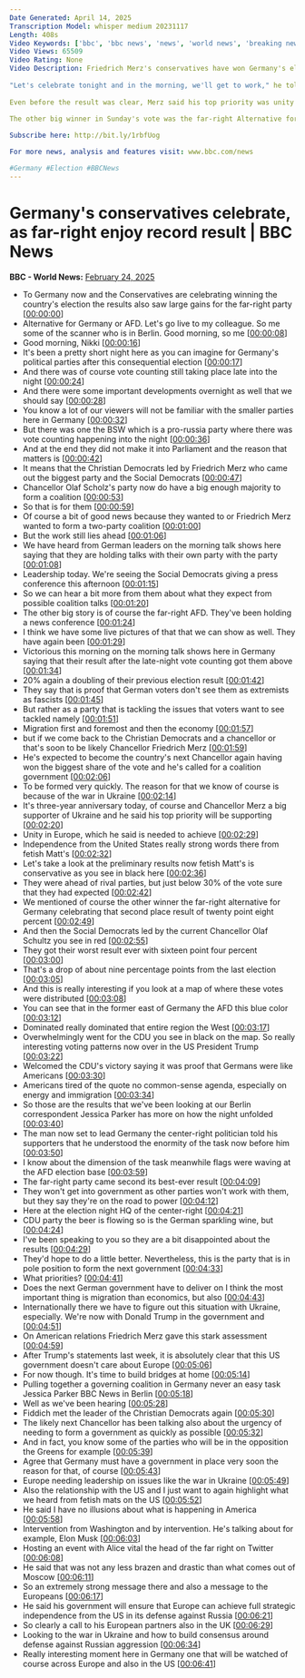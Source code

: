 ```yaml
---
Date Generated: April 14, 2025
Transcription Model: whisper medium 20231117
Length: 408s
Video Keywords: ['bbc', 'bbc news', 'news', 'world news', 'breaking news', 'us news', 'world', 'america', 'usa', 'usa news', 'india news']
Video Views: 65509
Video Rating: None
Video Description: Friedrich Merz's conservatives have won Germany's election, well ahead of rival parties but short of the 30% vote-share they had expected.
 
"Let's celebrate tonight and in the morning, we'll get to work," he told cheering supporters. His immediate priority is to try to form a government with the third-placed Social Democrats of Olaf Scholz.
 
Even before the result was clear, Merz said his top priority was unity in Europe, so that "step by step, we can really achieve independence from the US".
 
The other big winner in Sunday's vote was the far-right Alternative for Germany (AfD), who are celebrating a record second-place result of 20.8%.

Subscribe here: http://bit.ly/1rbfUog

For more news, analysis and features visit: www.bbc.com/news 

#Germany #Election #BBCNews
---
```


# Germany's conservatives celebrate, as far-right enjoy record result | BBC News
**BBC - World News:** [February 24, 2025](https://www.youtube.com/watch?v=6ubkU1uMOXk)
*  To Germany now and the Conservatives are celebrating winning the country's election the results also saw large gains for the far-right party [[00:00:00](https://www.youtube.com/watch?v=6ubkU1uMOXk&t=0.0s)]
*  Alternative for Germany or AFD. Let's go live to my colleague. So me some of the scanner who is in Berlin. Good morning, so me [[00:00:08](https://www.youtube.com/watch?v=6ubkU1uMOXk&t=8.0s)]
*  Good morning, Nikki [[00:00:16](https://www.youtube.com/watch?v=6ubkU1uMOXk&t=16.88s)]
*  It's been a pretty short night here as you can imagine for Germany's political parties after this consequential election [[00:00:17](https://www.youtube.com/watch?v=6ubkU1uMOXk&t=17.96s)]
*  And there was of course vote counting still taking place late into the night [[00:00:24](https://www.youtube.com/watch?v=6ubkU1uMOXk&t=24.18s)]
*  And there were some important developments overnight as well that we should say [[00:00:28](https://www.youtube.com/watch?v=6ubkU1uMOXk&t=28.259999999999998s)]
*  You know a lot of our viewers will not be familiar with the smaller parties here in Germany [[00:00:32](https://www.youtube.com/watch?v=6ubkU1uMOXk&t=32.18s)]
*  But there was one the BSW which is a pro-russia party where there was vote counting happening into the night [[00:00:36](https://www.youtube.com/watch?v=6ubkU1uMOXk&t=36.739999999999995s)]
*  And at the end they did not make it into Parliament and the reason that matters is [[00:00:42](https://www.youtube.com/watch?v=6ubkU1uMOXk&t=42.86s)]
*  It means that the Christian Democrats led by Friedrich Merz who came out the biggest party and the Social Democrats [[00:00:47](https://www.youtube.com/watch?v=6ubkU1uMOXk&t=47.66s)]
*  Chancellor Olaf Scholz's party now do have a big enough majority to form a coalition [[00:00:53](https://www.youtube.com/watch?v=6ubkU1uMOXk&t=53.66s)]
*  So that is for them [[00:00:59](https://www.youtube.com/watch?v=6ubkU1uMOXk&t=59.22s)]
*  Of course a bit of good news because they wanted to or Friedrich Merz wanted to form a two-party coalition [[00:01:00](https://www.youtube.com/watch?v=6ubkU1uMOXk&t=60.66s)]
*  But the work still lies ahead [[00:01:06](https://www.youtube.com/watch?v=6ubkU1uMOXk&t=66.5s)]
*  We have heard from German leaders on the morning talk shows here saying that they are holding talks with their own party with the party [[00:01:08](https://www.youtube.com/watch?v=6ubkU1uMOXk&t=68.25999999999999s)]
*  Leadership today. We're seeing the Social Democrats giving a press conference this afternoon [[00:01:15](https://www.youtube.com/watch?v=6ubkU1uMOXk&t=75.38s)]
*  So we can hear a bit more from them about what they expect from possible coalition talks [[00:01:20](https://www.youtube.com/watch?v=6ubkU1uMOXk&t=80.10000000000001s)]
*  The other big story is of course the far-right AFD. They've been holding a news conference [[00:01:24](https://www.youtube.com/watch?v=6ubkU1uMOXk&t=84.62s)]
*  I think we have some live pictures of that that we can show as well. They have again been [[00:01:29](https://www.youtube.com/watch?v=6ubkU1uMOXk&t=89.58s)]
*  Victorious this morning on the morning talk shows here in Germany saying that their result after the late-night vote counting got them above [[00:01:34](https://www.youtube.com/watch?v=6ubkU1uMOXk&t=94.42s)]
*  20% again a doubling of their previous election result [[00:01:42](https://www.youtube.com/watch?v=6ubkU1uMOXk&t=102.10000000000001s)]
*  They say that is proof that German voters don't see them as extremists as fascists [[00:01:45](https://www.youtube.com/watch?v=6ubkU1uMOXk&t=105.26s)]
*  But rather as a party that is tackling the issues that voters want to see tackled namely [[00:01:51](https://www.youtube.com/watch?v=6ubkU1uMOXk&t=111.18s)]
*  Migration first and foremost and then the economy [[00:01:57](https://www.youtube.com/watch?v=6ubkU1uMOXk&t=117.14s)]
*  but if we come back to the Christian Democrats and a chancellor or that's soon to be likely Chancellor Friedrich Merz [[00:01:59](https://www.youtube.com/watch?v=6ubkU1uMOXk&t=119.88000000000001s)]
*  He's expected to become the country's next Chancellor again having won the biggest share of the vote and he's called for a coalition government [[00:02:06](https://www.youtube.com/watch?v=6ubkU1uMOXk&t=126.34s)]
*  To be formed very quickly. The reason for that we know of course is because of the war in Ukraine [[00:02:14](https://www.youtube.com/watch?v=6ubkU1uMOXk&t=134.52s)]
*  It's three-year anniversary today, of course and Chancellor Merz a big supporter of Ukraine and he said his top priority will be supporting [[00:02:20](https://www.youtube.com/watch?v=6ubkU1uMOXk&t=140.52s)]
*  Unity in Europe, which he said is needed to achieve [[00:02:29](https://www.youtube.com/watch?v=6ubkU1uMOXk&t=149.12s)]
*  Independence from the United States really strong words there from fetish Matt's [[00:02:32](https://www.youtube.com/watch?v=6ubkU1uMOXk&t=152.12s)]
*  Let's take a look at the preliminary results now fetish Matt's is conservative as you see in black here [[00:02:36](https://www.youtube.com/watch?v=6ubkU1uMOXk&t=156.36s)]
*  They were ahead of rival parties, but just below 30% of the vote sure that they had expected [[00:02:42](https://www.youtube.com/watch?v=6ubkU1uMOXk&t=162.56s)]
*  We mentioned of course the other winner the far-right alternative for Germany celebrating that second place result of twenty point eight percent [[00:02:49](https://www.youtube.com/watch?v=6ubkU1uMOXk&t=169.08s)]
*  And then the Social Democrats led by the current Chancellor Olaf Schultz you see in red [[00:02:55](https://www.youtube.com/watch?v=6ubkU1uMOXk&t=175.48000000000002s)]
*  They got their worst result ever with sixteen point four percent [[00:03:00](https://www.youtube.com/watch?v=6ubkU1uMOXk&t=180.88000000000002s)]
*  That's a drop of about nine percentage points from the last election [[00:03:05](https://www.youtube.com/watch?v=6ubkU1uMOXk&t=185.32000000000002s)]
*  And this is really interesting if you look at a map of where these votes were distributed [[00:03:08](https://www.youtube.com/watch?v=6ubkU1uMOXk&t=188.52s)]
*  You can see that in the former east of Germany the AFD this blue color [[00:03:12](https://www.youtube.com/watch?v=6ubkU1uMOXk&t=192.72s)]
*  Dominated really dominated that entire region the West [[00:03:17](https://www.youtube.com/watch?v=6ubkU1uMOXk&t=197.88s)]
*  Overwhelmingly went for the CDU you see in black on the map. So really interesting voting patterns now over in the US President Trump [[00:03:22](https://www.youtube.com/watch?v=6ubkU1uMOXk&t=202.32s)]
*  Welcomed the CDU's victory saying it was proof that Germans were like Americans [[00:03:30](https://www.youtube.com/watch?v=6ubkU1uMOXk&t=210.52s)]
*  Americans tired of the quote no common-sense agenda, especially on energy and immigration [[00:03:34](https://www.youtube.com/watch?v=6ubkU1uMOXk&t=214.56s)]
*  So those are the results that we've been looking at our Berlin correspondent Jessica Parker has more on how the night unfolded [[00:03:40](https://www.youtube.com/watch?v=6ubkU1uMOXk&t=220.8s)]
*  The man now set to lead Germany the center-right politician told his supporters that he understood the enormity of the task now before him [[00:03:50](https://www.youtube.com/watch?v=6ubkU1uMOXk&t=230.56s)]
*  I know about the dimension of the task meanwhile flags were waving at the AFD election base [[00:03:59](https://www.youtube.com/watch?v=6ubkU1uMOXk&t=239.2s)]
*  The far-right party came second its best-ever result [[00:04:09](https://www.youtube.com/watch?v=6ubkU1uMOXk&t=249.16s)]
*  They won't get into government as other parties won't work with them, but they say they're on the road to power [[00:04:12](https://www.youtube.com/watch?v=6ubkU1uMOXk&t=252.72s)]
*  Here at the election night HQ of the center-right [[00:04:21](https://www.youtube.com/watch?v=6ubkU1uMOXk&t=261.03999999999996s)]
*  CDU party the beer is flowing so is the German sparkling wine, but [[00:04:24](https://www.youtube.com/watch?v=6ubkU1uMOXk&t=264.72s)]
*  I've been speaking to you so they are a bit disappointed about the results [[00:04:29](https://www.youtube.com/watch?v=6ubkU1uMOXk&t=269.76s)]
*  They'd hope to do a little better. Nevertheless, this is the party that is in pole position to form the next government [[00:04:33](https://www.youtube.com/watch?v=6ubkU1uMOXk&t=273.86s)]
*  What priorities? [[00:04:41](https://www.youtube.com/watch?v=6ubkU1uMOXk&t=281.48s)]
*  Does the next German government have to deliver on I think the most important thing is migration than economics, but also [[00:04:43](https://www.youtube.com/watch?v=6ubkU1uMOXk&t=283.64s)]
*  Internationally there we have to figure out this situation with Ukraine, especially. We're now with Donald Trump in the government and [[00:04:51](https://www.youtube.com/watch?v=6ubkU1uMOXk&t=291.48s)]
*  On American relations Friedrich Merz gave this stark assessment [[00:04:59](https://www.youtube.com/watch?v=6ubkU1uMOXk&t=299.48s)]
*  After Trump's statements last week, it is absolutely clear that this US government doesn't care about Europe [[00:05:06](https://www.youtube.com/watch?v=6ubkU1uMOXk&t=306.72s)]
*  For now though. It's time to build bridges at home [[00:05:14](https://www.youtube.com/watch?v=6ubkU1uMOXk&t=314.96s)]
*  Pulling together a governing coalition in Germany never an easy task Jessica Parker BBC News in Berlin [[00:05:18](https://www.youtube.com/watch?v=6ubkU1uMOXk&t=318.56s)]
*  Well as we've been hearing [[00:05:28](https://www.youtube.com/watch?v=6ubkU1uMOXk&t=328.6s)]
*  Fiddich met the leader of the Christian Democrats again [[00:05:30](https://www.youtube.com/watch?v=6ubkU1uMOXk&t=330.24s)]
*  The likely next Chancellor has been talking also about the urgency of needing to form a government as quickly as possible [[00:05:32](https://www.youtube.com/watch?v=6ubkU1uMOXk&t=332.71999999999997s)]
*  And in fact, you know some of the parties who will be in the opposition the Greens for example [[00:05:39](https://www.youtube.com/watch?v=6ubkU1uMOXk&t=339.04s)]
*  Agree that Germany must have a government in place very soon the reason for that, of course [[00:05:43](https://www.youtube.com/watch?v=6ubkU1uMOXk&t=343.56s)]
*  Europe needing leadership on issues like the war in Ukraine [[00:05:49](https://www.youtube.com/watch?v=6ubkU1uMOXk&t=349.64s)]
*  Also the relationship with the US and I just want to again highlight what we heard from fetish mats on the US [[00:05:52](https://www.youtube.com/watch?v=6ubkU1uMOXk&t=352.48s)]
*  He said I have no illusions about what is happening in America [[00:05:58](https://www.youtube.com/watch?v=6ubkU1uMOXk&t=358.08s)]
*  Intervention from Washington and by intervention. He's talking about for example, Elon Musk [[00:06:03](https://www.youtube.com/watch?v=6ubkU1uMOXk&t=363.16s)]
*  Hosting an event with Alice vital the head of the far right on Twitter [[00:06:08](https://www.youtube.com/watch?v=6ubkU1uMOXk&t=368.28s)]
*  He said that was not any less brazen and drastic than what comes out of Moscow [[00:06:11](https://www.youtube.com/watch?v=6ubkU1uMOXk&t=371.84s)]
*  So an extremely strong message there and also a message to the Europeans [[00:06:17](https://www.youtube.com/watch?v=6ubkU1uMOXk&t=377.96s)]
*  He said his government will ensure that Europe can achieve full strategic independence from the US in its defense against Russia [[00:06:21](https://www.youtube.com/watch?v=6ubkU1uMOXk&t=381.64s)]
*  So clearly a call to his European partners also in the UK [[00:06:29](https://www.youtube.com/watch?v=6ubkU1uMOXk&t=389.44s)]
*  Looking to the war in Ukraine and how to build consensus around defense against Russian aggression [[00:06:34](https://www.youtube.com/watch?v=6ubkU1uMOXk&t=394.08000000000004s)]
*  Really interesting moment here in Germany one that will be watched of course across Europe and also in the US [[00:06:41](https://www.youtube.com/watch?v=6ubkU1uMOXk&t=401.12s)]
